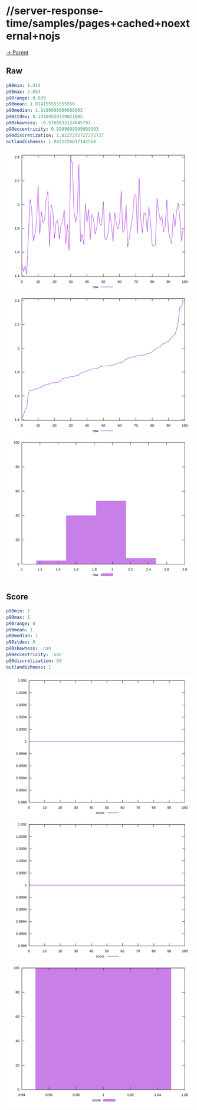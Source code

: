 
# //server-response-time/samples/pages+cached+noexternal+nojs

[→ Parent](../..)


## Raw


```yaml
p90min: 1.414
p90max: 2.053
p90range: 0.639
p90mean: 1.814155555555556
p90median: 1.8280000000000003
p90stdev: 0.13404550729021605
p90skewness: -0.5760633124645793
p90eccentricity: 0.9999999999999993
p90discretization: 1.0227272727272727
outlandishness: 1.0421226817142564

```

![PLOT: raw-values](./raw/values.svg)![PLOT: raw-sorted](./raw/sorted.svg)![PLOT: raw-histogram](./raw/histogram.svg)
## Score


```yaml
p90min: 1
p90max: 1
p90range: 0
p90mean: 1
p90median: 1
p90stdev: 0
p90skewness: .nan
p90eccentricity: .nan
p90discretization: 90
outlandishness: 1

```

![PLOT: score-values](./score/values.svg)![PLOT: score-sorted](./score/sorted.svg)![PLOT: score-histogram](./score/histogram.svg)